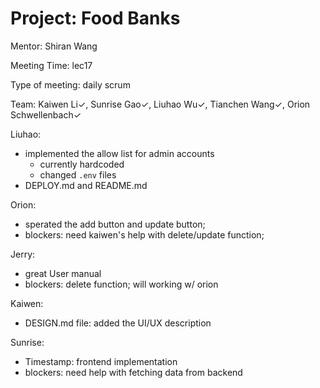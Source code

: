 # Project: Food Banks

Mentor: Shiran Wang

Meeting Time: lec17

Type of meeting: daily scrum

Team: Kaiwen Li✓, Sunrise Gao✓, Liuhao Wu✓, Tianchen Wang✓, Orion Schwellenbach✓

Liuhao:
- implemented the allow list for admin accounts
  - currently hardcoded
  - changed `.env` files
- DEPLOY.md and README.md

Orion:
- sperated the add button and update button;
- blockers: need kaiwen's help with delete/update function;

Jerry:
- great User manual
- blockers: delete function; will working w/ orion

Kaiwen:
- DESIGN.md file: added the UI/UX description

Sunrise:
- Timestamp: frontend implementation
- blockers: need help with fetching data from backend
